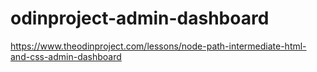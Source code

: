 # odinproject-admin-dashboard
https://www.theodinproject.com/lessons/node-path-intermediate-html-and-css-admin-dashboard

